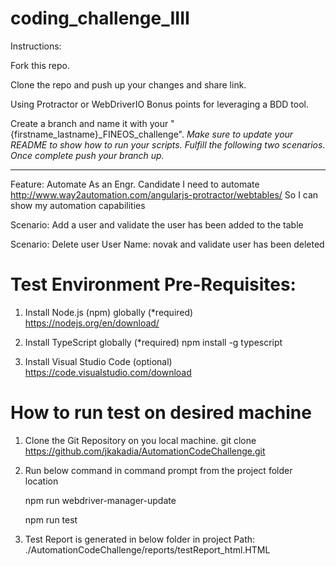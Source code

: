 # coding_challenge_IIII

Instructions:

Fork this repo.

Clone the repo and push up your changes and share link.

Using Protractor or WebDriverIO Bonus points for leveraging a BDD tool.

Create a branch and name it with your "{firstname_lastname}_FINEOS_challenge".
*Make sure to update your README to show how to run your scripts.*
*Fulfill the following two scenarios.*
*Once complete push your branch up.*

---
Feature: Automate
     As an Engr. Candidate
     I need to automate http://www.way2automation.com/angularjs-protractor/webtables/
     So I can show my automation capabilities

Scenario: Add a user and validate the user has been added to the table

Scenario: Delete user User Name: novak and validate user has been deleted

# Test Environment Pre-Requisites:

1. Install Node.js (npm) globally (*required)
     https://nodejs.org/en/download/

2. Install TypeScript globally (*required)
     npm install -g typescript

3. Install Visual Studio Code (optional)
     https://code.visualstudio.com/download

# How to run test on desired machine

1. Clone the Git Repository on you local machine.
     git clone https://github.com/jkakadia/AutomationCodeChallenge.git

2. Run below command in command prompt from the project folder location
     
     npm run webdriver-manager-update
     
     npm run test

3. Test Report is generated in below folder in project
     Path: ./AutomationCodeChallenge/reports/testReport_html.HTML

